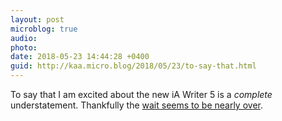 ```yaml
---
layout: post
microblog: true
audio: 
photo: 
date: 2018-05-23 14:44:28 +0400
guid: http://kaa.micro.blog/2018/05/23/to-say-that.html
---
```

To say that I am excited about the new iA Writer 5 is a _complete_ understatement. Thankfully the [wait seems to be nearly over](https://twitter.com/iAWriter/status/998956469268680704).
